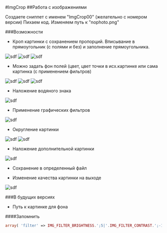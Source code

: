 #ImgCrop
##Работа с изображениями

Создаете сниппет с именем "ImgCrop00" (желательно с номером версии)
Пихаем код.
Изменяем путь к "nophoto.png"

###Возможности
- Кроп картинки с сохранением пропорций. Вписывание в прямоугольник (с полями и без) и заполнение прямоугольника.

![sdf](http://april-inter.ru/tmp1.jpg)
![sdf](http://april-inter.ru/tmp2.jpg)
![sdf](http://april-inter.ru/tmp3.jpg)

- Можно задать фон полей (цвет, цвет точки в исх.картинке или сама картинка (с применением фильтров)

![sdf](http://april-inter.ru/tmp4.jpg)
![sdf](http://april-inter.ru/tmp5.jpg)
![sdf](http://april-inter.ru/tmp6.jpg)

- Наложение водяного знака

![sdf](http://april-inter.ru/tmp7.jpg)

- Применение графических фильтров

![sdf](http://april-inter.ru/tmp8.jpg)

- Округление картинки

![sdf](http://april-inter.ru/tmp9.jpg)
![sdf](http://april-inter.ru/tmp10.jpg)

- Наложение дополнительной картинки

![sdf](http://april-inter.ru/tmp11.jpg)

- Сохранение в определенный файл

- Изменение качества картинки на выходе

![sdf](http://april-inter.ru/tmp12.jpg)

###В будущих версиях
- Путь к картинке для фона

####Запомнить

```php
array( 'filter' => IMG_FILTER_BRIGHTNESS.';5|'.IMG_FILTER_CONTRAST.';-10|'.IMG_FILTER_SMOOTH.';-20' )
```
